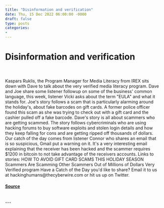 ```yaml
---
title: "Disinformation and verification"
date: Thu, 15 Dec 2022 06:00:00 -0000
draft: false
type: posts
categories: 
- 
---
```

# Disinformation and verification

<br/>

<br/>
Kaspars Ruklis, the Program Manager for Media Literacy from IREX sits down with Dave to talk about the very verified media literacy program. Dave and Joe share some listener followup on some of the business' common language, this week, listener Vicki asks about the term "EULA" and what it stands for. Joe's story follows a scam that is particularly alarming around the holiday's, about fake barcodes on gift cards. A former police officer found this scam as she was trying to check out with a gift card and the cashier pulled off a fake barcode. Dave's story is all about scammers who are getting scammed. The story follows cybercriminals who are using hacking forums to buy software exploits and stolen login details and how they keep falling for cons and are getting ripped off thousands of dollars. Our catch of the day comes from listener Connor who shares an email that is so suspicious, Gmail put a warning on it. It's a very interesting email explaining that the receiver has been hacked and the scammer requires $1200 in bitcoin to not take advantage of the receivers accounts. Links to stories: HOW TO AVOID GIFT CARD SCAMS THIS HOLIDAY SEASON Scammers Are Scamming Other Scammers Out of Millions of Dollars Very Verified program Have a Catch of the Day you'd like to share? Email it to us at hackinghumans@thecyberwire.com or hit us up on Twitter.

#### [Source](https://thecyberwire.com/podcasts/hacking-humans/224/notes)

<br/>
---
